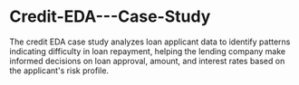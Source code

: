 # Credit-EDA---Case-Study
The credit EDA case study analyzes loan applicant data to identify patterns indicating difficulty in loan repayment, helping the lending company make informed decisions on loan approval, amount, and interest rates based on the applicant's risk profile.
